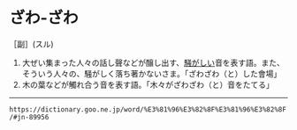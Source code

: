 # ざわ‐ざわ
［副］(スル)
1.  大ぜい集まった人々の話し聲などが醸し出す、[騒がしい](さわがしい（騒がしい）)音を表す語。また、そういう人々の、騒がしく落ち著かないさま。「ざわざわ（と）した會場」
2.  木の葉などが觸れ合う音を表す語。「木々がざわざわ（と）音をたてる」

---
`https://dictionary.goo.ne.jp/word/%E3%81%96%E3%82%8F%E3%81%96%E3%82%8F/#jn-89956`